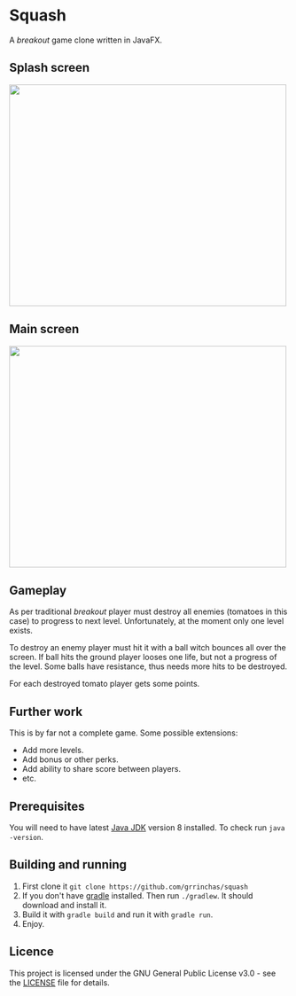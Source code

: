 # Squash

A *breakout* game clone written in JavaFX. 

## Splash screen

<img src="http://i.imgur.com/fHv35x0.jpg" width="500" height="400">

## Main screen

<img src="http://i.imgur.com/6eOf8qf.jpg" width="500" height="400">

## Gameplay

As per traditional *breakout* player must destroy all enemies (tomatoes in this case) to progress
to next level. Unfortunately, at the moment only one level exists. 

To destroy an enemy player must hit it with a ball witch bounces all over the screen.
If ball hits the ground player looses one life, but not a progress of the level. Some balls 
have resistance, thus needs more hits to be destroyed.

For each destroyed tomato player gets some points.

## Further work

This is by far not a complete game. Some possible extensions:

- Add more levels.
- Add bonus or other perks.
- Add ability to share score between players. 
- etc.

## Prerequisites

You will need to have latest [Java JDK](http://www.oracle.com/technetwork/java/javase/downloads/index-jsp-138363.html) 
version 8 installed. To check run `java -version`.

## Building and running

1. First clone it `git clone https://github.com/grrinchas/squash`
2. If you don't have [gradle](https://gradle.org/install) installed. Then run 
`./gradlew`. It should download and install it.
3. Build it with `gradle build` and run it with `gradle run`.
4. Enjoy.

## Licence 

This project is licensed under the GNU General Public License v3.0 - see the 
[LICENSE](https://github.com/grrinchas/squash/blob/master/LICENCE) file for details.
